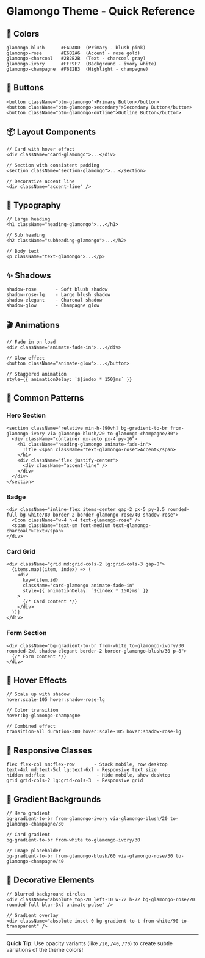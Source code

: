 # Glamongo Theme - Quick Reference

## 🎨 Colors
```
glamongo-blush      #FADADD  (Primary - blush pink)
glamongo-rose       #E6B2A6  (Accent - rose gold)
glamongo-charcoal   #2B2B2B  (Text - charcoal gray)
glamongo-ivory      #FFF9F7  (Background - ivory white)
glamongo-champagne  #F6E2B3  (Highlight - champagne)
```

## 🔘 Buttons
```tsx
<button className="btn-glamongo">Primary Button</button>
<button className="btn-glamongo-secondary">Secondary Button</button>
<button className="btn-glamongo-outline">Outline Button</button>
```

## 📦 Layout Components
```tsx
// Card with hover effect
<div className="card-glamongo">...</div>

// Section with consistent padding
<section className="section-glamongo">...</section>

// Decorative accent line
<div className="accent-line" />
```

## 📝 Typography
```tsx
// Large heading
<h1 className="heading-glamongo">...</h1>

// Sub heading
<h2 className="subheading-glamongo">...</h2>

// Body text
<p className="text-glamongo">...</p>
```

## ✨ Shadows
```
shadow-rose       - Soft blush shadow
shadow-rose-lg    - Large blush shadow
shadow-elegant    - Charcoal shadow
shadow-glow       - Champagne glow
```

## 🎬 Animations
```tsx
// Fade in on load
<div className="animate-fade-in">...</div>

// Glow effect
<button className="animate-glow">...</button>

// Staggered animation
style={{ animationDelay: `${index * 150}ms` }}
```

## 📐 Common Patterns

### Hero Section
```tsx
<section className="relative min-h-[90vh] bg-gradient-to-br from-glamongo-ivory via-glamongo-blush/20 to-glamongo-champagne/30">
  <div className="container mx-auto px-4 py-16">
    <h1 className="heading-glamongo animate-fade-in">
      Title <span className="text-glamongo-rose">Accent</span>
    </h1>
    <div className="flex justify-center">
      <div className="accent-line" />
    </div>
  </div>
</section>
```

### Badge
```tsx
<div className="inline-flex items-center gap-2 px-5 py-2.5 rounded-full bg-white/80 border-2 border-glamongo-rose/40 shadow-rose">
  <Icon className="w-4 h-4 text-glamongo-rose" />
  <span className="text-sm font-medium text-glamongo-charcoal">Text</span>
</div>
```

### Card Grid
```tsx
<div className="grid md:grid-cols-2 lg:grid-cols-3 gap-8">
  {items.map((item, index) => (
    <div 
      key={item.id}
      className="card-glamongo animate-fade-in"
      style={{ animationDelay: `${index * 150}ms` }}
    >
      {/* Card content */}
    </div>
  ))}
</div>
```

### Form Section
```tsx
<div className="bg-gradient-to-br from-white to-glamongo-ivory/30 rounded-2xl shadow-elegant border-2 border-glamongo-blush/30 p-8">
  {/* Form content */}
</div>
```

## 🎯 Hover Effects
```tsx
// Scale up with shadow
hover:scale-105 hover:shadow-rose-lg

// Color transition
hover:bg-glamongo-champagne

// Combined effect
transition-all duration-300 hover:scale-105 hover:shadow-rose-lg
```

## 📱 Responsive Classes
```
flex flex-col sm:flex-row       - Stack mobile, row desktop
text-4xl md:text-5xl lg:text-6xl - Responsive text size
hidden md:flex                   - Hide mobile, show desktop
grid grid-cols-2 lg:grid-cols-3  - Responsive grid
```

## 🌈 Gradient Backgrounds
```tsx
// Hero gradient
bg-gradient-to-br from-glamongo-ivory via-glamongo-blush/20 to-glamongo-champagne/30

// Card gradient
bg-gradient-to-br from-white to-glamongo-ivory/30

// Image placeholder
bg-gradient-to-br from-glamongo-blush/60 via-glamongo-rose/30 to-glamongo-champagne/40
```

## 💫 Decorative Elements
```tsx
// Blurred background circles
<div className="absolute top-20 left-10 w-72 h-72 bg-glamongo-rose/20 rounded-full blur-3xl animate-pulse" />

// Gradient overlay
<div className="absolute inset-0 bg-gradient-to-t from-white/90 to-transparent" />
```

---

**Quick Tip**: Use opacity variants (like `/20`, `/40`, `/70`) to create subtle variations of the theme colors!
